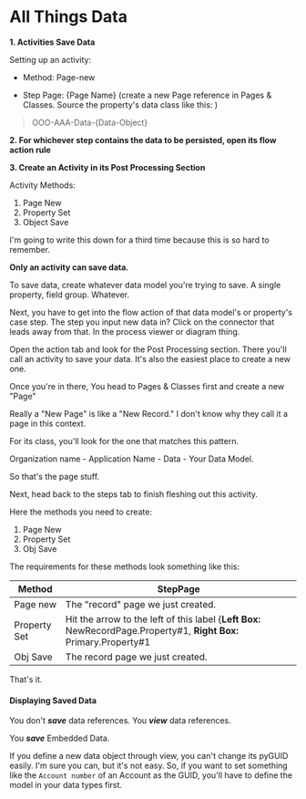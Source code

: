# All Things Data

**1. Activities Save Data**

Setting up an activity:

- Method: Page-new

- Step Page: {Page Name} (create a new Page reference in Pages & Classes. Source the property's data class like this: )

> OOO-AAA-Data-{Data-Object}

**2. For whichever step contains the data to be persisted, open its flow action rule**

**3. Create an Activity in its Post Processing Section**

Activity Methods:

1. Page New
2. Property Set
3. Object Save

I'm going to write this down for a third time because this is so hard to remember.

**Only an activity can save data.**

To save data, create whatever data model you're trying to save. A single property, field group. Whatever.

Next, you have to get into the flow action of that data model's or property's case step. The step you input new data in? Click on the connector that leads away from that. In the process viewer or diagram thing.

Open the action tab and look for the Post Processing section. There you'll call an activity to save your data. It's also the easiest place to create a new one.

Once you're in there, You head to Pages & Classes first and create a new "Page"

Really a "New Page" is like a "New Record." I don't know why they call it a page in this context. 

For its class, you'll look for the one that matches this pattern.


Organization name - Application Name - Data - Your Data Model.

So that's the page stuff.

Next, head back to the steps tab to finish fleshing out this activity.

Here the methods you need to create:

1. Page New
2. Property Set
3. Obj Save

The requirements for these methods look something like this:

|Method|StepPage|
|-|-|
|Page new|The "record" page we just created.|
|Property Set|Hit the arrow to the left of this label {**Left Box:** NewRecordPage.Property#1, **Right Box:** Primary.Property#1|
|Obj Save|The record page we just created.|

That's it.

#### Displaying Saved Data

You don't ***save*** data references. You ***view*** data references.

You ***save*** Embedded Data.

If you define a new data object through view, you can't change its pyGUID easily. I'm sure you can, but it's not easy. So, if you want to set something like the `Account number` of an Account as the GUID, you'll have to define the model in your data types first.
